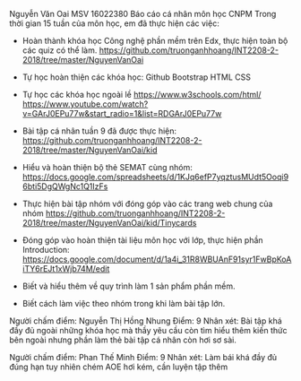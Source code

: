Nguyễn Văn Oai
MSV 16022380
Báo cáo cá nhân môn học CNPM
Trong thời gian 15 tuần của môn học, em đã thực hiện các việc:

+ Hoàn thành khóa học Công nghệ phần mềm trên Edx, thực hiện toàn bộ các quiz có thể làm.
  https://github.com/truonganhhoang/INT2208-2-2018/tree/master/NguyenVanOai
+ Tự học hoàn thiện các khóa học:
  Github
  Bootstrap 
  HTML
  CSS 
+ Tự học các khóa học ngoài lề 
  https://www.w3schools.com/html/
  https://www.youtube.com/watch?v=GArJ0EPu77w&start_radio=1&list=RDGArJ0EPu77w
+ Bài tập cá nhân tuần 9 đã được thực hiện:
  https://github.com/truonganhhoang/INT2208-2-2018/tree/master/NguyenVanOai/kid
+ Hiểu và hoàn thiện bộ thẻ SEMAT cùng nhóm:
  https://docs.google.com/spreadsheets/d/1KJq6efP7yqztusMUdt5Ooqi96bti5DgQWgNc1Q1IzFs
+ Thực hiện bài tập nhóm với đóng góp vào các trang web chung của nhóm
  https://github.com/truonganhhoang/INT2208-2-2018/tree/master/NguyenVanOai/kid/Tinycards

+ Đóng góp vào hoàn thiện tài liệu môn học với lớp, thực hiện phần Introduction:
  https://docs.google.com/document/d/1a4i_31R8WBUAnF91syr1FwBpKoAiTY6rEJt1xWjb74M/edit
+ Biết và hiểu thêm về quy trình làm 1 sản phẩm phần mềm.
+ Biết cách làm việc theo nhóm trong khi làm bài tập lớn.

Người chấm điểm:  Nguyễn Thị Hồng Nhung
Điểm: 9
Nhân xét: Bài tập khá đầy đủ ngoài những khóa học mà thầy yêu cầu còn tìm hiểu thêm kiến thức bên ngoài nhưng phần làm thẻ bài tập cá nhân còn hơi sơ sài.

Người chấm điểm:  Phan Thế Minh
Điểm: 9
Nhân xét: Làm bái khá đầy đủ đúng hạn tuy nhiên chém AOE hơi kém, cần luyện tập thêm
